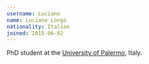 ```yaml
---
username: Luciano
name: Luciano Longo
nationality: Italian
joined: 2015-06-02
---
```

PhD student at the [University of Palermo](http://www.unipa.it/), Italy.
